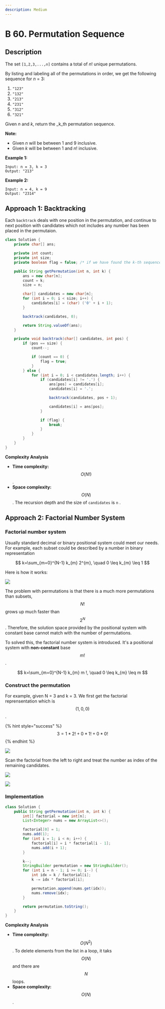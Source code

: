 ```yaml
---
description: Medium
---
```


# B 60. Permutation Sequence

## Description

The set `[1,2,3,...,`_`n`_`]` contains a total of _n_! unique permutations.

By listing and labeling all of the permutations in order, we get the following sequence for _n_ = 3:

1. `"123"`
2. `"132"`
3. `"213"`
4. `"231"`
5. `"312"`
6. `"321"`

Given _n_ and _k_, return the _k_th permutation sequence.

**Note:**

* Given _n_ will be between 1 and 9 inclusive.
* Given _k_ will be between 1 and _n_! inclusive.

**Example 1:**

```text
Input: n = 3, k = 3
Output: "213"
```

**Example 2:**

```text
Input: n = 4, k = 9
Output: "2314"
```

## Approach 1: Backtracking

Each `backtrack` deals with one position in the permutation, and continue to next position with candidates which not includes any number has been placed in the permutaion.

```java
class Solution {
    private char[] ans;

    private int count;
    private int size;
    private boolean flag = false; /* if we have found the k-th sequence */

    public String getPermutation(int n, int k) {
        ans = new char[n];
        count = k;
        size = n;

        char[] candidates = new char[n];
        for (int i = 0; i < size; i++) {
            candidates[i] = (char) ('0' + i + 1);
        }

        backtrack(candidates, 0);

        return String.valueOf(ans);
    }

    private void backtrack(char[] candidates, int pos) {
        if (pos == size) {
            count--;

            if (count == 0) {
                flag = true;
            }
        } else {
            for (int i = 0; i < candidates.length; i++) {
                if (candidates[i] != '.') {
                    ans[pos] = candidates[i];
                    candidates[i] = '.';

                    backtrack(candidates, pos + 1);

                    candidates[i] = ans[pos];
                }

                if (flag) {
                    break;
                }
            }
        }
    }
}
```

**Complexity Analysis**

* **Time complexity:** $$O(N!)$$.
* **Space complexity:** $$O(N)$$. The recursion depth and the size of `candidates` is `n` .

## Approach 2: Factorial Number System

### Factorial number system

Usually standard decimal or binary positional system could meet our needs. For example, each subset could be described by a number in binary representation

$$
k=\sum_{m=0}^{N-1} k_{m} 2^{m}, \quad 0 \leq k_{m} \leq 1
$$

Here is how it works:

![](../../../.gitbook/assets/image%20%2899%29.png)

The problem with permutations is that there is a much more permutations than subsets, $$N!$$ grows up much faster than $$2^N$$. Therefore, the solution space provided by the positional system with constant base cannot match with the number of permutations.

To solved this, the factorial number system is introduced. It's a positional system with **non-constant** base $$m!$$.

$$
k=\sum_{m=0}^{N-1} k_{m} m !, \quad 0 \leq k_{m} \leq m
$$

### Construct the permutation

For example, given N = 3 and k = 3. We first get the factorial reprensentation which is $$(1,0,0)$$.

{% hint style="success" %}
$$3 = 1 * 2! + 0 * 1! + 0 * 0!$$ 
{% endhint %}

![](../../../.gitbook/assets/image%20%28103%29.png)

Scan the factorial from the left to right and treat the number as index of the remaining candidates.

![](../../../.gitbook/assets/image%20%28100%29.png)

![](../../../.gitbook/assets/image%20%28104%29.png)

### Implementation

```java
class Solution {
    public String getPermutation(int n, int k) {
        int[] factorial = new int[n];
        List<Integer> nums = new ArrayList<>();

        factorial[0] = 1;
        nums.add(1);
        for (int i = 1; i < n; i++) {
            factorial[i] = i * factorial[i - 1];
            nums.add(i + 1);
        }

        k--;
        StringBuilder permutation = new StringBuilder();
        for (int i = n - 1; i >= 0; i--) {
            int idx = k / factorial[i];
            k -= idx * factorial[i];

            permutation.append(nums.get(idx));
            nums.remove(idx);
        }

        return permutation.toString();
    }
}
```

**Complexity Analysis**

* **Time complexity:** $$O(N^2)$$. To delete elements from the list in a loop, it taks $$O(N)$$ and there are $$N$$ loops.
* **Space complexity:** $$O(N)$$.


